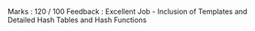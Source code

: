Marks : 120 / 100
Feedback : Excellent Job - Inclusion of Templates and Detailed Hash Tables and Hash Functions
